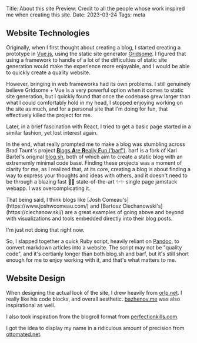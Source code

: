Title: About this site
Preview: Credit to all the people whose work inspired me when creating this site.
Date: 2023-03-24
Tags: meta

<!-- TODO: get grammarly extension for VSCode  -->

## Website Technologies

Originally, when I first thought about creating a blog, I started creating a prototype in [Vue.js](https://vuejs.org/), using the static site generator [Gridsome](https://gridsome.org/). I figured that using a framework to handle of a lot of the difficulties of static site generation would make the experience more enjoyable, and I would be able to quickly create a quality website.

However, bringing in web frameworks had its own problems. I still genuinely believe Gridsome + Vue is a very powerful option when it comes to static site generation, but I quickly found that once the codebase grew larger than what I could comfortably hold in my head, I stopped enjoying working on the site as much, and for a personal site that I'm doing for fun, that effectively killed the project for me.

Later, in a brief fascination with React, I tried to get a basic page started in a similar fashion, yet lost interest again.

In the end, what really prompted me to make a blog was stumbling across Brad Taunt's project [**B**logs **A**re **R**eally **F**un ('barf')](https://git.sr.ht/~bt/barf). barf is a fork of Karl Bartel's original [blog.sh](https://github.com/karlb/karl.berlin), both of which aim to create a static blog with an extrememly minimal code base. Finding these projects was a moment of clarity for me, as I realized that, at its core, creating a blog is about finding a way to express your thoughts and ideas with others, and it doesn't need to be through a blazing fast 🚀🚀 state-of-the-art ✨✨ single page jamstack webapp. I was overcomplicating it.

<aside>
    <p>
        That being said, I think blogs like [Josh Comeau's](https://www.joshwcomeau.com/) and [Bartosz Ciechanowski's](https://ciechanow.ski/) are a great examples of going above and beyond with visualizations and tools embedded directly into their blog posts.
    </p>
    <p>
        I'm just not doing that right now.
    </p>
</aside>

So, I slapped together a quick Ruby script, heavily reliant on [Pandoc](https://pandoc.org/), to convert markdown articles into a website. The script may not be "quality code", and it's certianly longer than both blog.sh and barf, but it's still short enough for me to enjoy working with it, and that's what matters to me.

## Website Design

When designing the actual look of the site, I drew heavily from [orlp.net](https://orlp.net/). I really like his code blocks, and overall aesthetic. [bazhenov.me](https://www.bazhenov.me/) was also inspirational as well.

I also took inspiration from the blogroll format from [perfectionkills.com](http://perfectionkills.com/).

I got the idea to display my name in a ridiculous amount of precision from [ottomated.net](https://ottomated.net/).

